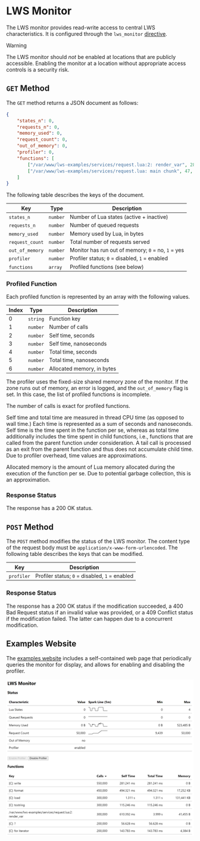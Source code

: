 # LWS Monitor

The LWS monitor provides read-write access to central LWS characteristics. It is configured
through the `lws_monitor` [directive](Directives.md).

> [!WARNING]
> The LWS monitor should *not* be enabled at locations that are publicly accessible. Enabling
> the monitor at a location without appropriate access controls is a security risk.


## `GET` Method

The `GET` method returns a JSON document as follows:

```json
{
	"states_n": 0,
	"requests_n": 0,
	"memory_used": 0,
	"request_count": 0,
	"out_of_memory": 0,
	"profiler": 0,
	"functions": [
		["/var/www/lws-examples/services/request.lua:2: render_var", 282, 0, 774532, 0, 4464414, 15980],
		["/var/www/lws-examples/services/request.lua: main chunk", 47, 0, 1186461, 0, 11546675, 1880]
	]
}
```

The following table describes the keys of the document.

| Key | Type | Description |
| --- | --- | --- |
| `states_n` | `number` | Number of Lua states (active + inactive) |
| `requests_n` | `number` | Number of queued requests |
| `memory_used` | `number` | Memory used by Lua, in bytes |
| `request_count` | `number` | Total number of requests served |
| `out_of_memory` | `number` | Monitor has run out of memory; `0` = no, `1` = yes |
| `profiler` | `number` | Profiler status; `0` = disabled, `1` = enabled |
| `functions` | `array` | Profiled functions (see below) |

### Profiled Function

Each profiled function is represented by an array with the following values.

| Index | Type | Description |
| --- | --- | --- |
| 0 | `string` | Function key |
| 1 | `number` | Number of calls |
| 2 | `number` | Self time, seconds |
| 3 | `number` | Self time, nanoseconds |
| 4 | `number` | Total time, seconds |
| 5 | `number` | Total time, nanoseconds |
| 6 | `number` | Allocated memory, in bytes |

The profiler uses the fixed-size shared memory zone of the monitor. If the zone runs out of
memory, an error is logged, and the `out_of_memory` flag is set. In this case, the list of
profiled functions is incomplete.

The number of calls is exact for profiled functions.

Self time and total time are measured in thread CPU time (as opposed to wall time.) Each time is
represented as a sum of seconds and nanoseconds. Self time is the time spent in the function
per se, whereas as total time additionally includes the time spent in child functions, i.e.,
functions that are called from the parent function under consideration. A tail call is processed
as an exit from the parent function and thus does not accumulate child time. Due to profiler
overhead, time values are approximations.

Allocated memory is the amount of Lua memory allocated during the execution of the function per
se. Due to potential garbage collection, this is an approximation.

### Response Status

The response has a 200 OK status.


## `POST` Method

The `POST` method modifies the status of the LWS monitor. The content type of the request body
must be `application/x-www-form-urlencoded`. The following table describes the keys that can be
modified.

| Key | Description |
| --- | --- |
| `profiler` | Profiler status; `0` = disabled, `1` = enabled |

### Response Status

The response has a 200 OK status if the modification succeeded, a 400 Bad Request status if an
invalid value was provided, or a 409 Conflict status if the modification failed. The latter can
happen due to a concurrent modification.


## Examples Website

The [examples website](GettingStarted.md) includes a self-contained web page that periodically
queries the monitor for display, and allows for enabling and disabling the profiler.

![Monitor web page](images/Monitor.png)
